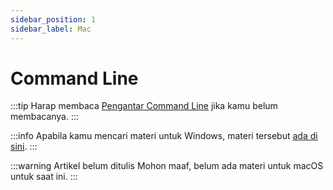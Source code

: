 ```yaml
---
sidebar_position: 1
sidebar_label: Mac
---
```


# Command Line

:::tip
Harap membaca [Pengantar Command Line](introduction) jika kamu belum membacanya.
:::

:::info
Apabila kamu mencari materi untuk Windows, materi tersebut [ada di sini](windows).
:::

:::warning Artikel belum ditulis
Mohon maaf, belum ada materi untuk macOS untuk saat ini.
:::
